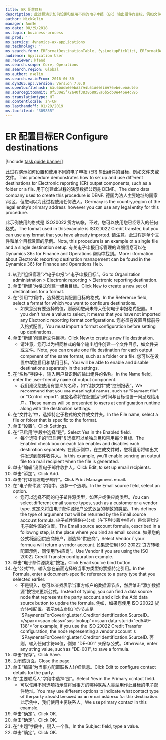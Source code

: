 ```yaml
---
title: ER 配置目标
description: 此过程演示如何设置和使用不同的电子申报 (ER) 输出组件的目标，例如文件夹或文件。
author: NickSelin
manager: AnnBe
ms.date: 08/29/2018
ms.topic: business-process
ms.prod: ''
ms.service: dynamics-ax-applications
ms.technology: ''
ms.search.form: ERFormatDestinationTable, SysLookupPicklist, ERFormatDestinationSettings, ERFormatDestinationEmailSettings, ERExpressionDesignerFormula, SRSPrintDestinationTokens
audience: Application User
ms.reviewer: kfend
ms.search.scope: Core, Operations
ms.search.region: Global
ms.author: nselin
ms.search.validFrom: 2016-06-30
ms.dyn365.ops.version: Version 7.0.0
ms.openlocfilehash: 83c6b8db609b83f94b51800616976eb9ce08d79b
ms.sourcegitcommit: 0f530e5f72a40f383868957a6b5cb0e446e4c795
ms.translationtype: HT
ms.contentlocale: zh-CN
ms.lasthandoff: 01/29/2019
ms.locfileid: "309855"
---
```

# <a name="er-configure-destinations"></a><span data-ttu-id="ed549-103">ER 配置目标</span><span class="sxs-lookup"><span data-stu-id="ed549-103">ER Configure destinations</span></span>

[!include [task guide banner](../../includes/task-guide-banner.md)]

<span data-ttu-id="ed549-104">此过程演示如何设置和使用不同的电子申报 (ER) 输出组件的目标，例如文件夹或文件。</span><span class="sxs-lookup"><span data-stu-id="ed549-104">This procedure demonstrates how to set up and use different destinations for Electronic reporting (ER) output components, such as a folder or a file.</span></span> <span data-ttu-id="ed549-105">用于创建此过程的演示数据公司是 DEMF。</span><span class="sxs-lookup"><span data-stu-id="ed549-105">The demo data company used to create this procedure is DEMF.</span></span> <span data-ttu-id="ed549-106">德国为法人主要地址的国家\地区，但您可以为此过程使用任何法人。</span><span class="sxs-lookup"><span data-stu-id="ed549-106">Germany is the country\region of the legal entity’s primary address, however you can use any legal entity for this procedure.</span></span> 

<span data-ttu-id="ed549-107">此示例使用的格式是 ISO20022 贷方转帐，不过，您可以使用您已经导入的任何格式。</span><span class="sxs-lookup"><span data-stu-id="ed549-107">The format used in this example is ISO20022 Credit transfer, but you can use any format that you have already imported.</span></span> <span data-ttu-id="ed549-108">请注意，此过程是单个文件和单个目标设置的示例。</span><span class="sxs-lookup"><span data-stu-id="ed549-108">Note, this procedure is an example of a single file and a single destination setup.</span></span> <span data-ttu-id="ed549-109">有关电子申报目标管理的详细信息可以在 Dynamics 365 for Finance and Operations 帮助中找到。</span><span class="sxs-lookup"><span data-stu-id="ed549-109">More information about Electronic reporting destination management can be found in the Dynamics 365 for Finance and Operations Help.</span></span>

1. <span data-ttu-id="ed549-110">转到“组织管理”>“电子申报”>“电子申报目标”。</span><span class="sxs-lookup"><span data-stu-id="ed549-110">Go to Organization administration > Electronic reporting > Electronic reporting destination.</span></span>
2. <span data-ttu-id="ed549-111">单击“新建”为格式创建一组新目标。</span><span class="sxs-lookup"><span data-stu-id="ed549-111">Click New to create a new set of destinations for a format.</span></span>
3. <span data-ttu-id="ed549-112">在“引用”字段中，选择要为其配置目标的格式。</span><span class="sxs-lookup"><span data-stu-id="ed549-112">In the Reference field, select a format for which you want to configure destinations.</span></span>
    * <span data-ttu-id="ed549-113">如果您没有要选择的值，则表明您尚未导入任何电子申报格式配置。</span><span class="sxs-lookup"><span data-stu-id="ed549-113">If you don't have a value to select, it means that you have not imported any Electronic reporting format configurations.</span></span> <span data-ttu-id="ed549-114">您必须在设置目标前导入格式配置。</span><span class="sxs-lookup"><span data-stu-id="ed549-114">You must import a format configuration before setting up destinations.</span></span>  
4. <span data-ttu-id="ed549-115">单击“新建”创建新文件目标。</span><span class="sxs-lookup"><span data-stu-id="ed549-115">Click New to create a new file destination.</span></span>
    * <span data-ttu-id="ed549-116">请注意，您可以为相同格式的每个输出组件创建一个文件目标，如文件夹或文件。</span><span class="sxs-lookup"><span data-stu-id="ed549-116">Note, you can create one file destination for each output component of the same format, such as a folder or a file.</span></span> <span data-ttu-id="ed549-117">您可以在设置中单独启用和禁用目标。</span><span class="sxs-lookup"><span data-stu-id="ed549-117">You will be able to enable and disable destinations separately in the settings.</span></span>  
5. <span data-ttu-id="ed549-118">在“名称”字段中，输入用户易识别的输出组件的名称。</span><span class="sxs-lookup"><span data-stu-id="ed549-118">In the Name field, enter the user-friendly name of output component.</span></span>
    * <span data-ttu-id="ed549-119">我们建议您使用有意义的名称，如“付款文件“或“控制报表”。</span><span class="sxs-lookup"><span data-stu-id="ed549-119">We recommend that you use meaningful names, such as "Payment file" or "Control report".</span></span> <span data-ttu-id="ed549-120">这些名称将在配置运行时间与目标设置一同呈现给用户。</span><span class="sxs-lookup"><span data-stu-id="ed549-120">These names will be presented to users at configuration runtime along with the destination settings.</span></span>  
6. <span data-ttu-id="ed549-121">在“文件名”中，选择特定于格式的文件或文件夹。</span><span class="sxs-lookup"><span data-stu-id="ed549-121">In the File name, select a file or folder that is specific to the format.</span></span>
7. <span data-ttu-id="ed549-122">单击“设置”。</span><span class="sxs-lookup"><span data-stu-id="ed549-122">Click Settings.</span></span>
8. <span data-ttu-id="ed549-123">在“已启用”字段中选择“是”。</span><span class="sxs-lookup"><span data-stu-id="ed549-123">Select Yes in the Enabled field.</span></span>
    * <span data-ttu-id="ed549-124">每个选项卡的“已启用”复选框可以单独启用和禁用每个目标。</span><span class="sxs-lookup"><span data-stu-id="ed549-124">The Enabled check box on each tab enables and disables each destination separately.</span></span> <span data-ttu-id="ed549-125">在此示例中，在生成文件时，您将启用将输出文件发送到邮件收件人。</span><span class="sxs-lookup"><span data-stu-id="ed549-125">In this example, you'll enable sending an output file to a mail recipient when the file is generated.</span></span>  
9. <span data-ttu-id="ed549-126">单击"编辑"设置电子邮件收件人。</span><span class="sxs-lookup"><span data-stu-id="ed549-126">Click Edit, to set up email recipients.</span></span>
10. <span data-ttu-id="ed549-127">单击“添加”。</span><span class="sxs-lookup"><span data-stu-id="ed549-127">Click Add.</span></span>
11. <span data-ttu-id="ed549-128">单击“打印管理电子邮件”。</span><span class="sxs-lookup"><span data-stu-id="ed549-128">Click Print Management email.</span></span>
12. <span data-ttu-id="ed549-129">在“电子邮件源”字段中，选择一个选项。</span><span class="sxs-lookup"><span data-stu-id="ed549-129">In the Email source  field, select an option.</span></span>
    * <span data-ttu-id="ed549-130">您可以选择不同的电子邮件源类型，如客户或供应商类型。</span><span class="sxs-lookup"><span data-stu-id="ed549-130">You can select different email source types, such as a customer or a vendor type.</span></span> <span data-ttu-id="ed549-131">这定义将由电子邮件源帐户公式返回的参数的类型。</span><span class="sxs-lookup"><span data-stu-id="ed549-131">This defines the type of argument that will be returned by the Email source account formula.</span></span> <span data-ttu-id="ed549-132">电子邮件源帐户公式（在下列步骤中描述）是您要绑定电子邮件源的位置。</span><span class="sxs-lookup"><span data-stu-id="ed549-132">The Email source account formula, described in a following step, is the place where you bind an email source.</span></span> <span data-ttu-id="ed549-133">如果您的公式将返回供应商帐户，则选择“供应商”。</span><span class="sxs-lookup"><span data-stu-id="ed549-133">Select Vendor if your formula will return a vendor account.</span></span> <span data-ttu-id="ed549-134">如果您使用 ISO 20022 贷方转帐配置示例，同使用“供应商”。</span><span class="sxs-lookup"><span data-stu-id="ed549-134">Use Vendor if you are using the ISO 20022 Credit Transfer configuration example.</span></span>  
13. <span data-ttu-id="ed549-135">单击“电子邮件源绑定”按钮。</span><span class="sxs-lookup"><span data-stu-id="ed549-135">Click Email source bind button.</span></span>
14. <span data-ttu-id="ed549-136">在“公式”中，输入您在前面选择的当事方类型的票据特定引用。</span><span class="sxs-lookup"><span data-stu-id="ed549-136">In the Formula, enter a document-specific reference to a party type that you selected earlier.</span></span>
    * <span data-ttu-id="ed549-137">不是键入，您可以查找表示当事方帐户的数据源节点，然后单击“添加数据源”按钮来更新公式。</span><span class="sxs-lookup"><span data-stu-id="ed549-137">Instead of typing, you can find a data source node that represents the party account, and click the Add data source button to update the formula.</span></span> <span data-ttu-id="ed549-138">例如，如果您使用 ISO 20022 贷方转帐配置，表示供应商帐户的节点是 '$PaymentsForCoveringLetter'.Creditor.Identification.SourceID。</span><span class="sxs-lookup"><span data-stu-id="ed549-138">For example, if you use the ISO 20022 Credit Transfer configuration, the node representing a vendor account is '$PaymentsForCoveringLetter'.Creditor.Identification.SourceID.</span></span> <span data-ttu-id="ed549-139">否则，输入任何字符串值，例如 "DE-001" 来保存公式。</span><span class="sxs-lookup"><span data-stu-id="ed549-139">Otherwise, enter any string value, such as "DE-001", to save a formula.</span></span>  
15. <span data-ttu-id="ed549-140">单击“保存”。</span><span class="sxs-lookup"><span data-stu-id="ed549-140">Click Save.</span></span>
16. <span data-ttu-id="ed549-141">关闭该页面。</span><span class="sxs-lookup"><span data-stu-id="ed549-141">Close the page.</span></span>
17. <span data-ttu-id="ed549-142">单击“编辑”为当事方配置联系人详细信息。</span><span class="sxs-lookup"><span data-stu-id="ed549-142">Click Edit to configure contact details for the party.</span></span>
18. <span data-ttu-id="ed549-143">在“主要联系人”字段中选择“是”。</span><span class="sxs-lookup"><span data-stu-id="ed549-143">Select Yes in the Primary contact field.</span></span>
    * <span data-ttu-id="ed549-144">可以使用不同选项指示应将当事方的哪种联系人类型用作此目标的电子邮件地址。</span><span class="sxs-lookup"><span data-stu-id="ed549-144">You may use different options to indicate what contact type of the party should be used as an email address for this destination.</span></span> <span data-ttu-id="ed549-145">此示例中，我们使用主要联系人。</span><span class="sxs-lookup"><span data-stu-id="ed549-145">We use primary contact in this example.</span></span>  
19. <span data-ttu-id="ed549-146">单击“确定”。</span><span class="sxs-lookup"><span data-stu-id="ed549-146">Click OK.</span></span>
20. <span data-ttu-id="ed549-147">单击“确定”。</span><span class="sxs-lookup"><span data-stu-id="ed549-147">Click OK.</span></span>
21. <span data-ttu-id="ed549-148">在“主题”字段中，键入一个值。</span><span class="sxs-lookup"><span data-stu-id="ed549-148">In the Subject field, type a value.</span></span>
22. <span data-ttu-id="ed549-149">单击“确定”。</span><span class="sxs-lookup"><span data-stu-id="ed549-149">Click OK.</span></span>

